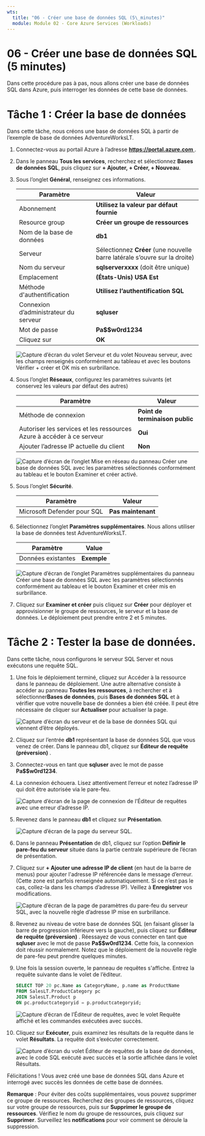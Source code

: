 ```yaml
---
wts:
  title: "06 - Créer une base de données SQL (5\_minutes)"
  module: Module 02 - Core Azure Services (Workloads)
---
```


# <a name="06---create-a-sql-database-5-min"></a>06 - Créer une base de données SQL (5 minutes)

Dans cette procédure pas à pas, nous allons créer une base de données SQL dans Azure, puis interroger les données de cette base de données.

# <a name="task-1-create-the-database"></a>Tâche 1 : Créer la base de données 

Dans cette tâche, nous créons une base de données SQL à partir de l’exemple de base de données AdventureWorksLT. 

1. Connectez-vous au portail Azure à l’adresse [ **https://portal.azure.com** ](https://portal.azure.com).

2. Dans le panneau **Tous les services**, recherchez et sélectionnez **Bases de données SQL**, puis cliquez sur **+ Ajouter, + Créer, + Nouveau**. 

3. Sous l’onglet **Général**, renseignez ces informations.  

    | Paramètre | Valeur | 
    | --- | --- |
    | Abonnement | **Utilisez la valeur par défaut fournie** |
    | Resource group | **Créer un groupe de ressources** |
    | Nom de la base de données| **db1** | 
    | Serveur | Sélectionnez **Créer** (une nouvelle barre latérale s’ouvre sur la droite)|
    | Nom du serveur | **sqlserverxxxx** (doit être unique) | 
    | Emplacement | **(États-Unis) USA Est** |
    | Méthode d'authentification | **Utilisez l’authentification SQL** |
    | Connexion d’administrateur du serveur | **sqluser** |
    | Mot de passe | **Pa$$w0rd1234** |
    | Cliquez sur  | **OK** |

   ![Capture d’écran du volet Serveur et du volet Nouveau serveur, avec les champs renseignés conformément au tableau et avec les boutons Vérifier + créer et OK mis en surbrillance.](../images/0501.png)

4. Sous l’onglet **Réseaux**, configurez les paramètres suivants (et conservez les valeurs par défaut des autres) 

    | Paramètre | Valeur | 
    | --- | --- |
    | Méthode de connexion | **Point de terminaison public** |    
    | Autoriser les services et les ressources Azure à accéder à ce serveur | **Oui** |
    | Ajouter l’adresse IP actuelle du client | **Non** |
    
   ![Capture d’écran de l’onglet Mise en réseau du panneau Créer une base de données SQL avec les paramètres sélectionnés conformément au tableau et le bouton Examiner et créer activé.](../images/0501b.png)

5. Sous l’onglet **Sécurité**. 

    | Paramètre | Valeur | 
    | --- | --- |
    | Microsoft Defender pour SQL| **Pas maintenant** |
    
6. Sélectionnez l’onglet **Paramètres supplémentaires**. Nous allons utiliser la base de données test AdventureWorksLT.

    | Paramètre | Value | 
    | --- | --- |
    | Données existantes | **Exemple** |

    ![Capture d’écran de l’onglet Paramètres supplémentaires du panneau Créer une base de données SQL avec les paramètres sélectionnés conformément au tableau et le bouton Examiner et créer mis en surbrillance.](../images/0501c.png)

7. Cliquez sur **Examiner et créer** puis cliquez sur **Créer** pour déployer et approvisionner le groupe de ressources, le serveur et la base de données. Le déploiement peut prendre entre 2 et 5 minutes.


# <a name="task-2-test-the-database"></a>Tâche 2 : Tester la base de données.

Dans cette tâche, nous configurons le serveur SQL Server et nous exécutons une requête SQL. 

1. Une fois le déploiement terminé, cliquez sur Accéder à la ressource dans le panneau de déploiement. Une autre alternative consiste à accéder au panneau **Toutes les ressources**, à rechercher et à sélectionner**Bases de données**, puis **Bases de données SQL** et à vérifier que votre nouvelle base de données a bien été créée. Il peut être nécessaire de cliquer sur **Actualiser** pour actualiser la page.

    ![Capture d’écran du serveur et de la base de données SQL qui viennent d’être déployés.](../images/0502.png)

2. Cliquez sur l’entrée **db1** représentant la base de données SQL que vous venez de créer. Dans le panneau db1, cliquez sur **Éditeur de requête (préversion)** .

3. Connectez-vous en tant que **sqluser** avec le mot de passe **Pa$$w0rd1234**.

4. La connexion échouera. Lisez attentivement l’erreur et notez l’adresse IP qui doit être autorisée via le pare-feu. 

    ![Capture d’écran de la page de connexion de l’Éditeur de requêtes avec une erreur d’adresse IP.](../images/0503.png)

5. Revenez dans le panneau **db1** et cliquez sur **Présentation**. 

    ![Capture d’écran de la page du serveur SQL.](../images/0504.png)

6. Dans le panneau **Présentation** de db1, cliquez sur l’option **Définir le pare-feu du serveur** située dans la partie centrale supérieure de l’écran de présentation.

7. Cliquez sur **+ Ajouter une adresse IP de client** (en haut de la barre de menus) pour ajouter l'adresse IP référencée dans le message d’erreur. (Cette zone est parfois renseignée automatiquement. Si ce n’est pas le cas, collez-la dans les champs d’adresse IP). Veillez à **Enregistrer** vos modifications. 

    ![Capture d’écran de la page de paramètres du pare-feu du serveur SQL, avec la nouvelle règle d’adresse IP mise en surbrillance.](../images/0506.png)

8. Revenez au niveau de votre base de données SQL (en faisant glisser la barre de progression inférieure vers la gauche), puis cliquez sur **Éditeur de requête (préversion)** . Réessayez de vous connecter en tant que **sqluser** avec le mot de passe **Pa$$w0rd1234**. Cette fois, la connexion doit réussir normalement. Notez que le déploiement de la nouvelle règle de pare-feu peut prendre quelques minutes. 

9. Une fois la session ouverte, le panneau de requêtes s'affiche. Entrez la requête suivante dans le volet de l’éditeur. 

    ```SQL
    SELECT TOP 20 pc.Name as CategoryName, p.name as ProductName
    FROM SalesLT.ProductCategory pc
    JOIN SalesLT.Product p
    ON pc.productcategoryid = p.productcategoryid;
    ```

    ![Capture d’écran de l’Éditeur de requêtes, avec le volet Requête affiché et les commandes exécutées avec succès.](../images/0507.png)

10. Cliquez sur **Exécuter**, puis examinez les résultats de la requête dans le volet **Résultats**. La requête doit s’exécuter correctement.

    ![Capture d’écran du volet Éditeur de requêtes de la base de données, avec le code SQL exécuté avec succès et la sortie affichée dans le volet Résultats.](../images/0508.png)

Félicitations ! Vous avez créé une base de données SQL dans Azure et interrogé avec succès les données de cette base de données.

**Remarque** : Pour éviter des coûts supplémentaires, vous pouvez supprimer ce groupe de ressources. Recherchez des groupes de ressources, cliquez sur votre groupe de ressources, puis sur **Supprimer le groupe de ressources**. Vérifiez le nom du groupe de ressources, puis cliquez sur **Supprimer**. Surveillez les **notifications** pour voir comment se déroule la suppression.
